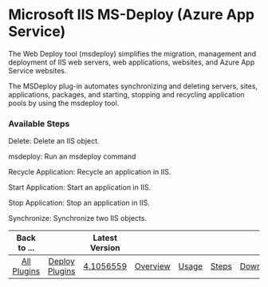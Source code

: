 
# Microsoft IIS MS-Deploy (Azure App Service)

The Web Deploy tool (msdeploy) simplifies the migration, management and deployment of IIS web servers, web applications, websites, and Azure App Service websites.

The MSDeploy plug-in automates synchronizing and deleting servers, sites, applications, packages, and starting, stopping and recycling application pools by using the msdeploy tool.


### Available Steps

Delete: Delete an IIS object.

msdeploy: Run an msdeploy command

Recycle Application: Recycle an application in IIS.

Start Application: Start an application in IIS.

Stop Application: Stop an application in IIS.

Synchronize: Synchronize two IIS objects.



|Back to ...||Latest Version|||||
| :---: | :---: | :---: | :---: | :---: | :---: | :---: |
|[All Plugins](../../index.md)|[Deploy Plugins](../README.md)|[4.1056559](https://raw.githubusercontent.com/UrbanCode/IBM-UCD-PLUGINS/main/files/IIS-MSDeploy/IIS-MSDeploy-4.1056559.zip)|[Overview](overview.md)|[Usage](usage.md)|[Steps](steps.md)|[Downloads](downloads.md)|
